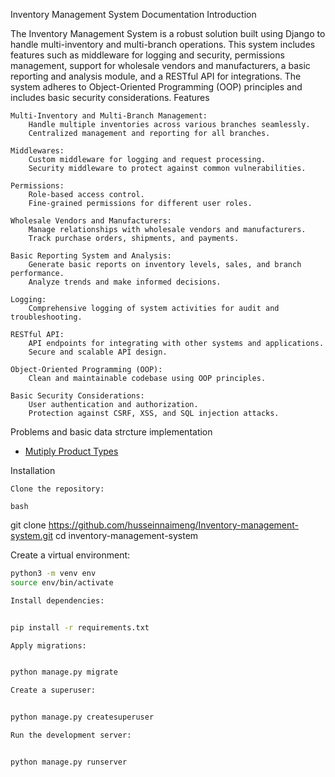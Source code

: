 Inventory Management System Documentation
Introduction

The Inventory Management System is a robust solution built using Django to handle multi-inventory and multi-branch operations. This system includes features such as middleware for logging and security, permissions management, support for wholesale vendors and manufacturers, a basic reporting and analysis module, and a RESTful API for integrations. The system adheres to Object-Oriented Programming (OOP) principles and includes basic security considerations.
Features

    Multi-Inventory and Multi-Branch Management:
        Handle multiple inventories across various branches seamlessly.
        Centralized management and reporting for all branches.

    Middlewares:
        Custom middleware for logging and request processing.
        Security middleware to protect against common vulnerabilities.

    Permissions:
        Role-based access control.
        Fine-grained permissions for different user roles.

    Wholesale Vendors and Manufacturers:
        Manage relationships with wholesale vendors and manufacturers.
        Track purchase orders, shipments, and payments.

    Basic Reporting System and Analysis:
        Generate basic reports on inventory levels, sales, and branch performance.
        Analyze trends and make informed decisions.

    Logging:
        Comprehensive logging of system activities for audit and troubleshooting.

    RESTful API:
        API endpoints for integrating with other systems and applications.
        Secure and scalable API design.

    Object-Oriented Programming (OOP):
        Clean and maintainable codebase using OOP principles.

    Basic Security Considerations:
        User authentication and authorization.
        Protection against CSRF, XSS, and SQL injection attacks.


Problems and basic data strcture implementation

- [Mutiply Product Types](./inventory/Multiple%20Product%20Type.md)

Installation

    Clone the repository:

    bash

git clone https://github.com/husseinnaimeng/Inventory-management-system.git
cd inventory-management-system

Create a virtual environment:

```bash
python3 -m venv env
source env/bin/activate

Install dependencies:
```
```bash

pip install -r requirements.txt

Apply migrations:

```

```bash

python manage.py migrate

Create a superuser:

```

```bash

python manage.py createsuperuser

Run the development server:

```
```bash

python manage.py runserver
```
